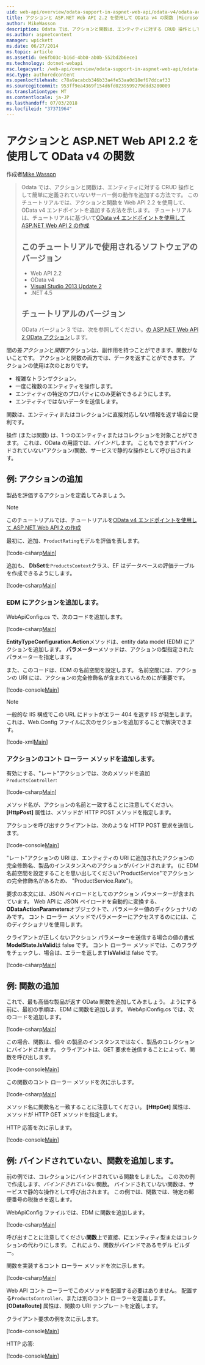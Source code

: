 ```yaml
---
uid: web-api/overview/odata-support-in-aspnet-web-api/odata-v4/odata-actions-and-functions
title: アクションと ASP.NET Web API 2.2 を使用して OData v4 の関数 |Microsoft Docs
author: MikeWasson
description: Odata では、アクションと関数は、エンティティに対する CRUD 操作として簡単に定義されていないサーバー側の動作を追加する方法です。 このチュートリアルでは方法.
ms.author: aspnetcontent
manager: wpickett
ms.date: 06/27/2014
ms.topic: article
ms.assetid: 0e6fb03c-b16d-4bb0-ab0b-552bd2b6ece1
ms.technology: dotnet-webapi
msc.legacyurl: /web-api/overview/odata-support-in-aspnet-web-api/odata-v4/odata-actions-and-functions
msc.type: authoredcontent
ms.openlocfilehash: c78a9acabcb346b33a4fe53aa0d18ef67ddcaf33
ms.sourcegitcommit: 953ff9ea4369f154d6fd0239599279ddd3280009
ms.translationtype: MT
ms.contentlocale: ja-JP
ms.lasthandoff: 07/03/2018
ms.locfileid: "37371964"
---
```

<a name="actions-and-functions-in-odata-v4-using-aspnet-web-api-22"></a>アクションと ASP.NET Web API 2.2 を使用して OData v4 の関数
====================
作成者[Mike Wasson](https://github.com/MikeWasson)

> Odata では、アクションと関数は、エンティティに対する CRUD 操作として簡単に定義されていないサーバー側の動作を追加する方法です。 このチュートリアルでは、アクションと関数を Web API 2.2 を使用して、OData v4 エンドポイントを追加する方法を示します。 チュートリアルは、チュートリアルに基づいて[OData v4 エンドポイントを使用して ASP.NET Web API 2 の作成](create-an-odata-v4-endpoint.md)
> 
> ## <a name="software-versions-used-in-the-tutorial"></a>このチュートリアルで使用されるソフトウェアのバージョン
> 
> 
> - Web API 2.2
> - OData v4
> - [Visual Studio 2013 Update 2](https://www.visualstudio.com/downloads/download-visual-studio-vs)
> - .NET 4.5
> 
> 
> ## <a name="tutorial-versions"></a>チュートリアルのバージョン
> 
> OData バージョン 3 では、次を参照してください。[の ASP.NET Web API 2 OData アクション](../odata-v3/odata-actions.md)します。


間の差*アクション*と*関数*アクションは、副作用を持つことができます、関数がないことです。 アクションと関数の両方では、データを返すことができます。 アクションの使用は次のとおりです。

- 複雑なトランザクション。
- 一度に複数のエンティティを操作します。
- エンティティの特定のプロパティにのみ更新できるようにします。
- エンティティではないデータを送信します。

関数は、エンティティまたはコレクションに直接対応しない情報を返す場合に便利です。

操作 (または関数) は、1 つのエンティティまたはコレクションを対象ことができます。 これは、OData の用語では、*バインド*します。 こともできます&quot;バインドされていない&quot;アクション/関数、サービスで静的な操作として呼び出されます。

## <a name="example-adding-an-action"></a>例: アクションの追加

製品を評価するアクションを定義してみましょう。

> [!NOTE]
> このチュートリアルでは、チュートリアルを[OData v4 エンドポイントを使用して ASP.NET Web API 2 の作成](create-an-odata-v4-endpoint.md)


最初に、追加、`ProductRating`モデルを評価を表します。

[!code-csharp[Main](odata-actions-and-functions/samples/sample1.cs)]

追加も、 **DbSet**を`ProductsContext`クラス、EF はデータベースの評価テーブルを作成できるようにします。

[!code-csharp[Main](odata-actions-and-functions/samples/sample2.cs)]

### <a name="add-the-action-to-the-edm"></a>EDM にアクションを追加します。

WebApiConfig.cs で、次のコードを追加します。

[!code-csharp[Main](odata-actions-and-functions/samples/sample3.cs)]

**EntityTypeConfiguration.Action**メソッドは、entity data model (EDM) にアクションを追加します。 **パラメーター**メソッドは、アクションの型指定されたパラメーターを指定します。

また、このコードは、EDM の名前空間を設定します。 名前空間には、アクションの URI には、アクションの完全修飾名が含まれているためにが重要です。

[!code-console[Main](odata-actions-and-functions/samples/sample4.cmd)]

> [!NOTE]
> 一般的な IIS 構成でこの URL にドットがエラー 404 を返す IIS が発生します。 これは、Web.Config ファイルに次のセクションを追加することで解決できます。

[!code-xml[Main](odata-actions-and-functions/samples/sample5.xml)]

### <a name="add-a-controller-method-for-the-action"></a>アクションのコント ローラー メソッドを追加します。

有効にする、&quot;レート&quot;アクションでは、次のメソッドを追加`ProductsController`:

[!code-csharp[Main](odata-actions-and-functions/samples/sample6.cs)]

メソッド名が、アクションの名前と一致することに注意してください。 **[HttpPost]** 属性は、メソッドが HTTP POST メソッドを指定します。

アクションを呼び出すクライアントは、次のような HTTP POST 要求を送信します。

[!code-console[Main](odata-actions-and-functions/samples/sample7.cmd)]

&quot;レート&quot;アクションの URI は、エンティティの URI に追加されたアクションの完全修飾名、製品のインスタンスへのアクションがバインドされます。 (に EDM 名前空間を設定することを思い出してください&quot;ProductService&quot;でアクションの完全修飾名があるため、 &quot;ProductService.Rate&quot;)。

要求の本文には、JSON ペイロードとしてのアクション パラメーターが含まれています。 Web API に JSON ペイロードを自動的に変換する、 **ODataActionParameters**オブジェクトで、パラメーター値のディクショナリのみです。 コント ローラー メソッドでパラメーターにアクセスするのにには、このディクショナリを使用します。

クライアントが正しくないアクション パラメーターを送信する場合の値の書式**ModelState.IsValid**は false です。 コント ローラー メソッドでは、このフラグをチェックし、場合は、エラーを返します**IsValid**は false です。

[!code-csharp[Main](odata-actions-and-functions/samples/sample8.cs)]

## <a name="example-adding-a-function"></a>例: 関数の追加

これで、最も高価な製品が返す OData 関数を追加してみましょう。 ようにする前に、最初の手順は、EDM に関数を追加します。 WebApiConfig.cs では、次のコードを追加します。

[!code-csharp[Main](odata-actions-and-functions/samples/sample9.cs)]

この場合、関数は、個々 の製品のインスタンスではなく、製品のコレクションにバインドされます。 クライアントは、GET 要求を送信することによって、関数を呼び出します。

[!code-console[Main](odata-actions-and-functions/samples/sample10.cmd)]

この関数のコント ローラー メソッドを次に示します。

[!code-csharp[Main](odata-actions-and-functions/samples/sample11.cs)]

メソッド名に関数名と一致することに注意してください。 **[HttpGet]** 属性は、メソッドが HTTP GET メソッドを指定します。

HTTP 応答を次に示します。

[!code-console[Main](odata-actions-and-functions/samples/sample12.cmd)]

## <a name="example-adding-an-unbound-function"></a>例: バインドされていない、関数を追加します。

前の例では、コレクションにバインドされている関数をしました。 この次の例で作成します、*バインドされていない*関数。 バインドされていない関数は、サービスで静的な操作として呼び出されます。 この例では、関数では、特定の郵便番号の税抜きを返します。

WebApiConfig ファイルでは、EDM に関数を追加します。

[!code-csharp[Main](odata-actions-and-functions/samples/sample13.cs)]

呼び出すことに注意してください**関数**上で直接、**に**エンティティ型またはコレクションの代わりにします。 これにより、関数がバインドであるモデル ビルダー。

関数を実装するコント ローラー メソッドを次に示します。

[!code-csharp[Main](odata-actions-and-functions/samples/sample14.cs)]

Web API コント ローラーでこのメソッドを配置する必要はありません。 配置する`ProductsController`、または別のコント ローラーを定義します。 **[ODataRoute]** 属性は、関数の URI テンプレートを定義します。

クライアント要求の例を次に示します。

[!code-console[Main](odata-actions-and-functions/samples/sample15.cmd)]

HTTP 応答:

[!code-console[Main](odata-actions-and-functions/samples/sample16.cmd)]

